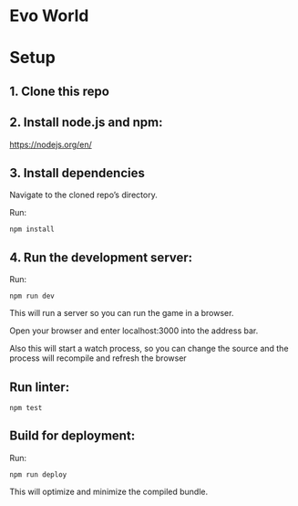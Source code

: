 # Evo World

# Setup

## 1. Clone this repo


## 2. Install node.js and npm:

https://nodejs.org/en/


## 3. Install dependencies

Navigate to the cloned repo’s directory.

Run:

```npm install```


## 4. Run the development server:

Run:

```npm run dev```

This will run a server so you can run the game in a browser.

Open your browser and enter localhost:3000 into the address bar.

Also this will start a watch process, so you can change the source and the process will recompile and refresh the browser


## Run linter:

```npm test```

## Build for deployment:

Run:

```npm run deploy```

This will optimize and minimize the compiled bundle.
